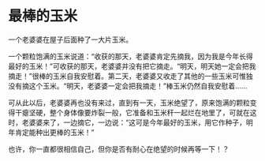 # 最棒的玉米

一个老婆婆在屋子后面种了一大片玉米。 

一个颗粒饱满的玉米说道：“收获的那天，老婆婆肯定先摘我，因为我是今年长得最好的玉米！”可收获的那天，老婆婆并没有把它摘走。“明天，明天她一定会把我摘走！”很棒的玉米自我安慰着。第二天，老婆婆又收走了其他的一些玉米可惟独没有摘这个玉米。“明天，老婆婆一定会把我摘走！”棒玉米仍然自我安慰着…… 

可从此以后，老婆婆再也没有来过，直到有一天，玉米绝望了，原来饱满的颗粒变得干瘪坚硬，整个身体像要炸裂一般，它准备和玉米秆一起烂在地里了，可就在这时，老婆婆来了，一边摘它，一边说：“这可是今年最好的玉米，用它作种子，明年肯定能种出更棒的玉米！” 

也许，你一直都很相信自己，但你是否有耐心在绝望的时候再等一下！？
  